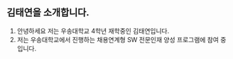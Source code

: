 ## 김태연을 소개합니다.
1. 안녕하세요 저는 우송대학교 4학년 재학중인 김태연입니다.
2. 저는 우송대학교에서 진행하는 채용연계형 SW 전문인재 양성 프로그램에 참여 중입니다.

